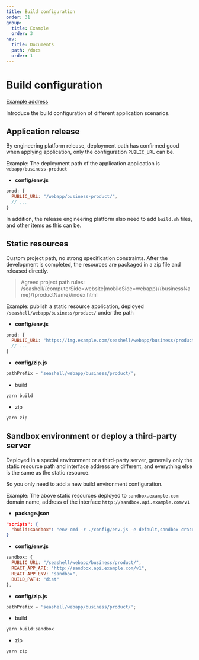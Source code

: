 ```yaml
---
title: Build configuration
order: 31
group:
  title: Example
  order: 3
nav:
  title: Documents
  path: /docs
  order: 1
---
```


# Build configuration

[Example address](https://github.com/doly-dev/cra-template-doly-examples/tree/main/examples/basic)

Introduce the build configuration of different application scenarios.

## Application release

By engineering platform release, deployment path has confirmed good when applying application, only the configuration `PUBLIC_URL` can be.

Example: The deployment path of the application application is `webapp/business-product`

- **config/env.js**

```javascript
prod: {
  PUBLIC_URL: "/webapp/business-product/",
  // ...
}
```

In addition, the release engineering platform also need to add `build.sh` files, and other items as this can be.

## Static resources

Custom project path, no strong specification constraints. After the development is completed, the resources are packaged in a zip file and released directly.

> Agreed project path rules: /seashell/{computerSide=website|mobileSide=webapp}/{businessName}/{productName}/index.html

Example: publish a static resource application, deployed `/seashell/webapp/business/product/` under the path

- **config/env.js**

```javascript
prod: {
  PUBLIC_URL: "https://img.example.com/seashell/webapp/business/product/",
  // ...
}
```

- **config/zip.js**

```javascript
pathPrefix = 'seashell/webapp/business/product/';
```

- build

```bash
yarn build
```

- zip

```bash
yarn zip
```

## Sandbox environment or deploy a third-party server

Deployed in a special environment or a third-party server, generally only the static resource path and interface address are different, and everything else is the same as the static resource.

So you only need to add a new build environment configuration.

Example: The above static resources deployed to `sandbox.example.com` domain name, address of the interface `http://sandbox.api.example.com/v1`

- **package.json**

```json
"scripts": {
  "build:sandbox": "env-cmd -r ./config/env.js -e default,sandbox craco build",
}
```

- **config/env.js**

```javascript
sandbox: {
  PUBLIC_URL: "/seashell/webapp/business/product/",
  REACT_APP_API: "http://sandbox.api.example.com/v1",
  REACT_APP_ENV: "sandbox",
  BUILD_PATH: "dist"
},
```

- **config/zip.js**

```javascript
pathPrefix = 'seashell/webapp/business/product/';
```

- build

```bash
yarn build:sandbox
```

- zip

```bash
yarn zip
```
